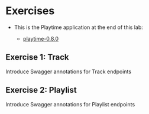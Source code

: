 # Exercises

- This is the Playtime application at the end of this lab:

  - [playtime-0.8.0](https://github.com/wit-hdip-comp-sci-2024/full-stack-1/tree/main/prj/playtime/playtime-0.8.0)

  

## Exercise 1: Track

Introduce Swagger annotations for Track endpoints

## Exercise 2: Playlist

Introduce Swagger annotations for Playlist endpoints

